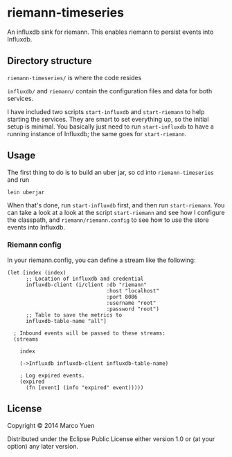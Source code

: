 # riemann-timeseries

An influxdb sink for riemann. This enables riemann to persist events into
Influxdb.

## Directory structure
`riemann-timeseries/` is where the code resides

`influxdb/` and `riemann/` contain the configuration files and data for both
services.

I have included two scripts `start-influxdb` and `start-riemann` to help
starting the services. They are smart to set everything up, so the initial setup
is minimal. You basically just need to run `start-influxdb` to have a running
instance of Influxdb; the same goes for `start-riemann`.

## Usage
The first thing to do is to build an uber jar, so cd into `riemann-timeseries`
and run

```
lein uberjar
```

When that's done, run `start-influxdb` first, and then run `start-riemann`. You
can take a look at a look at the script `start-riemann` and see how I configure the
classpath, and `riemann/riemann.config` to see how to use the store events into
Influxdb.

### Riemann config
In your riemann.config, you can define a stream like the following:
```
(let [index (index)
      ;; Location of influxdb and credential
      influxdb-client (i/client :db "riemann"
                                :host "localhost"
                                :port 8086
                                :username "root"
                                :password "root")
      ;; Table to save the metrics to
      influxdb-table-name "all"]

  ; Inbound events will be passed to these streams:
  (streams

    index

    (->Influxdb influxdb-client influxdb-table-name)

    ; Log expired events.
    (expired
      (fn [event] (info "expired" event)))))
```

## License
Copyright © 2014 Marco Yuen

Distributed under the Eclipse Public License either version 1.0 or (at your
option) any later version.
